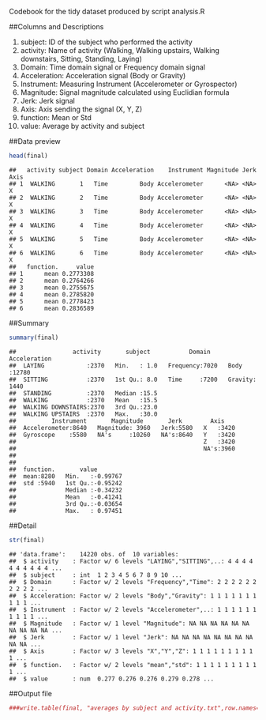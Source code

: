 Codebook for the tidy dataset produced by script analysis.R


##Columns and Descriptions

1.  subject:      ID of the subject who performed the activity
2.  activity:     Name of activity (Walking, Walking upstairs, Walking downstairs, Sitting, Standing, Laying)
3.  Domain:       Time domain signal or Frequency domain signal
4.  Acceleration: Acceleration signal (Body or Gravity)
5.  Instrument:   Measuring Instrument (Accelerometer or Gyrospector)
6.  Magnitude:    Signal magnitude calculated using Euclidian formula
7.  Jerk:         Jerk signal
8.  Axis:         Axis sending the signal (X, Y, Z)
9.  function:     Mean or Std
10. value:        Average by activity and subject





##Data preview

```r
head(final)
```

```
##   activity subject Domain Acceleration    Instrument Magnitude Jerk Axis
## 1  WALKING       1   Time         Body Accelerometer      <NA> <NA>    X
## 2  WALKING       2   Time         Body Accelerometer      <NA> <NA>    X
## 3  WALKING       3   Time         Body Accelerometer      <NA> <NA>    X
## 4  WALKING       4   Time         Body Accelerometer      <NA> <NA>    X
## 5  WALKING       5   Time         Body Accelerometer      <NA> <NA>    X
## 6  WALKING       6   Time         Body Accelerometer      <NA> <NA>    X
##   function.     value
## 1      mean 0.2773308
## 2      mean 0.2764266
## 3      mean 0.2755675
## 4      mean 0.2785820
## 5      mean 0.2778423
## 6      mean 0.2836589
```


##Summary
```r
summary(final)
```

```
##                activity       subject           Domain      Acceleration  
##  LAYING            :2370   Min.   : 1.0   Frequency:7020   Body   :12780  
##  SITTING           :2370   1st Qu.: 8.0   Time     :7200   Gravity: 1440  
##  STANDING          :2370   Median :15.5                                   
##  WALKING           :2370   Mean   :15.5                                   
##  WALKING DOWNSTAIRS:2370   3rd Qu.:23.0                                   
##  WALKING UPSTAIRS  :2370   Max.   :30.0                                   
##          Instrument       Magnitude       Jerk        Axis     
##  Accelerometer:8640   Magnitude: 3960   Jerk:5580   X   :3420  
##  Gyroscope    :5580   NA's     :10260   NA's:8640   Y   :3420  
##                                                     Z   :3420  
##                                                     NA's:3960  
##                                                                
##                                                                
##  function.       value         
##  mean:8280   Min.   :-0.99767  
##  std :5940   1st Qu.:-0.95242  
##              Median :-0.34232  
##              Mean   :-0.41241  
##              3rd Qu.:-0.03654  
##              Max.   : 0.97451
```


##Detail
```r
str(final)
```

```
## 'data.frame':	14220 obs. of  10 variables:
##  $ activity    : Factor w/ 6 levels "LAYING","SITTING",..: 4 4 4 4 4 4 4 4 4 4 ...
##  $ subject     : int  1 2 3 4 5 6 7 8 9 10 ...
##  $ Domain      : Factor w/ 2 levels "Frequency","Time": 2 2 2 2 2 2 2 2 2 2 ...
##  $ Acceleration: Factor w/ 2 levels "Body","Gravity": 1 1 1 1 1 1 1 1 1 1 ...
##  $ Instrument  : Factor w/ 2 levels "Accelerometer",..: 1 1 1 1 1 1 1 1 1 1 ...
##  $ Magnitude   : Factor w/ 1 level "Magnitude": NA NA NA NA NA NA NA NA NA NA ...
##  $ Jerk        : Factor w/ 1 level "Jerk": NA NA NA NA NA NA NA NA NA NA ...
##  $ Axis        : Factor w/ 3 levels "X","Y","Z": 1 1 1 1 1 1 1 1 1 1 ...
##  $ function.   : Factor w/ 2 levels "mean","std": 1 1 1 1 1 1 1 1 1 1 ...
##  $ value       : num  0.277 0.276 0.276 0.279 0.278 ...
```


##Output file

```r
###write.table(final, "averages by subject and activity.txt",row.names=FALSE)
```
